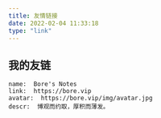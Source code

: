 ```yaml
---
title: 友情链接
date: 2022-02-04 11:33:18
type: "link"
---
```

<style>
.page-title {
    display: none;
  }
</style>
## 我的友链

```
name:  Bore's Notes
link:  https://bore.vip
avatar:  https://bore.vip/img/avatar.jpg
descr:  博观而约取，厚积而薄发。
```

